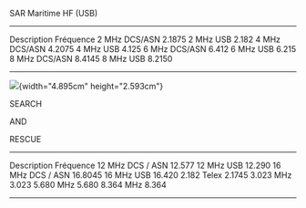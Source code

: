 SAR Maritime HF (USB)

  --------------- -----------
  Description     Fréquence
  2 MHz DCS/ASN   2.1875
  2 MHz USB       2.182
  4 MHz DCS/ASN   4.2075
  4 MHz USB       4.125
  6 MHz DCS/ASN   6.412
  6 MHz USB       6.215
  8 MHz DCS/ASN   8.4145
  8 MHz USB       8.2150
  --------------- -----------

![](Pictures/10000201000000B900000062FA079F8EBB23510C.png){width="4.895cm"
height="2.593cm"}

SEARCH

AND

RESCUE

  ------------------ -----------
  Description        Fréquence
  12 MHz DCS / ASN   12.577
  12 MHz USB         12.290
  16 MHz DCS / ASN   16.8045
  16 MHz USB         16.420
  2.182 Telex        2.1745
  3.023 MHz          3.023
  5.680 MHz          5.680
  8.364 MHz          8.364
  ------------------ -----------
